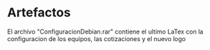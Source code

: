 # Artefactos

El archivo "ConfiguracionDebian.rar" contiene el ultimo  LaTex con la configuracion de los equipos, las cotizaciones y el nuevo logo
